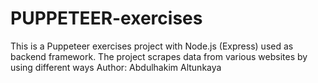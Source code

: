 # PUPPETEER-exercises
This is a Puppeteer exercises project with Node.js (Express) used as backend framework. The project scrapes data from various websites by using different ways
Author: Abdulhakim Altunkaya
